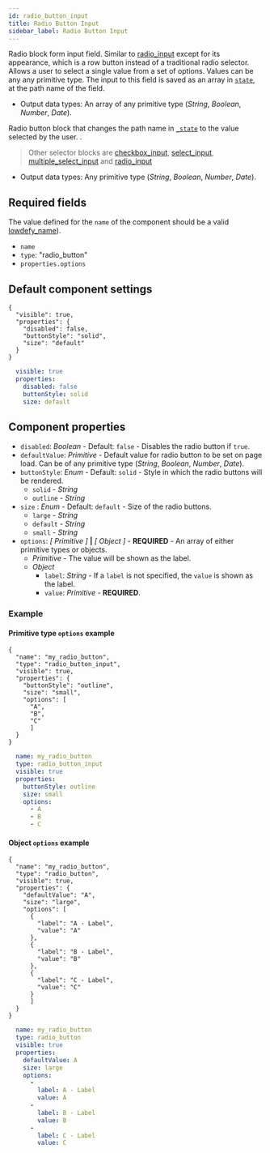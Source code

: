 ```yaml
---
id: radio_button_input
title: Radio Button Input
sidebar_label: Radio Button Input
---
```



Radio block form input field. Similar to [radio_input](radio_input.md) except for its appearance, which is a row button instead of a traditional radio selector. Allows a user to select a single value from a set of options. Values can be any any primitive type. 
The input to this field is saved as an array in [`state`](concepts/state.md), at the path name of the field.
- Output data types: An array of any primitive type (_String_, _Boolean_, _Number_, _Date_).


Radio button block that changes the path name in [`_state`](concepts/lowdefy-file.md) to the value selected by the user. .

>Other selector blocks are [checkbox_input](checkbox_input.md), [select_input](select_input.md), [multiple_select_input](multiple_select_input.md) and [radio_input](radio_input.md)

- Output data types: Any primitive type (_String_, _Boolean_, _Number_, _Date_).

## Required fields

The value defined for the `name` of the component should be a valid [lowdefy_name](concepts/lowdefy-file.md#names-and-ids)).

- `name`
- `type`: "radio_button"
- `properties.options`

## Default component settings
<!--DOCUSAURUS_CODE_TABS-->
<!--JSON-->
```json5
{
  "visible": true,
  "properties": {
    "disabled": false,
    "buttonStyle": "solid",
    "size": "default"
  }
}
```
<!--YAML-->
```yaml
  visible: true
  properties:
    disabled: false
    buttonStyle: solid
    size: default
```
<!--END_DOCUSAURUS_CODE_TABS-->

## Component properties

- `disabled`: _Boolean_ - Default: `false` - Disables the radio button if `true`.
- `defaultValue`: _Primitive_ - Default value for radio button to be set on page load. Can be of any primitive type (_String_, _Boolean_, _Number_, _Date_).
- `buttonStyle`: _Enum_ - Default: `solid` - Style in which the radio buttons will be rendered.
  - `solid` - _String_
  - `outline` - _String_
- `size` : _Enum_ - Default: `default` - Size of the radio buttons.
  - `large` - _String_
  - `default` - _String_
  - `small` - _String_
- `options`: _[ Primitive ]_ **|** _[ Object ]_ - **REQUIRED** - An array of either primitive types or objects.
  - _Primitive_ - The value will be shown as the label.
  - _Object_
    - `label`: _String_ - If a `label` is not specified, the `value` is shown as the label.
    - `value`: _Primitive_ -  **REQUIRED**.

### Example

#### Primitive type `options` example
<!--DOCUSAURUS_CODE_TABS-->
<!--JSON-->
```json5
{
  "name": "my_radio_button",
  "type": "radio_button_input",
  "visible": true,
  "properties": {
    "buttonStyle": "outline",
    "size": "small",
    "options": [
      "A",
      "B",
      "C"
      ]
  }
}
```
<!--YAML-->
```yaml
  name: my_radio_button
  type: radio_button_input
  visible: true
  properties:
    buttonStyle: outline
    size: small
    options:
      - A
      - B
      - C
```
<!--END_DOCUSAURUS_CODE_TABS-->

#### Object `options` example
<!--DOCUSAURUS_CODE_TABS-->
<!--JSON-->
```json5
{
  "name": "my_radio_button",
  "type": "radio_button",
  "visible": true,
  "properties": {
    "defaultValue": "A",
    "size": "large",
    "options": [
      {
        "label": "A - Label",
        "value": "A"
      },
      {
        "label": "B - Label",
        "value": "B"
      },
      {
        "label": "C - Label",
        "value": "C"
      }
      ]
  }
}
```
<!--YAML-->
```yaml
  name: my_radio_button
  type: radio_button
  visible: true
  properties:
    defaultValue: A
    size: large
    options:
      -
        label: A - Label
        value: A
      -
        label: B - Label
        value: B
      -
        label: C - Label
        value: C
```
<!--END_DOCUSAURUS_CODE_TABS-->